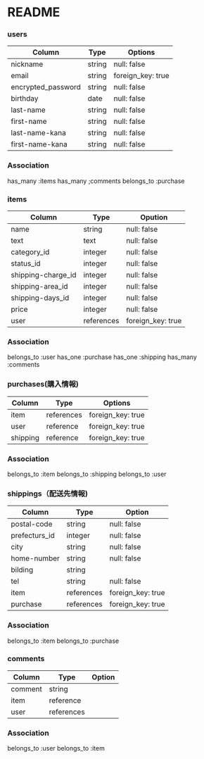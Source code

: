 # README

### users
| Column             | Type   | Options           | 
| ------------------ | ------ | ----------------- | 
| nickname           | string | null: false       | 
| email              | string | foreign_key: true | 
| encrypted_password | string | null: false       | 
| birthday           | date   | null: false       | 
| last-name          | string | null: false       | 
| first-name         | string | null: false       | 
| last-name-kana     | string | null: false       | 
| first-name-kana    | string | null: false       | 

### Association
has_many :items
has_many ;comments
belongs_to :purchase


### items
| Column             | Type       | Opution           | 
| ------------------ | ---------- | ----------------- | 
| name               | string     | null: false       | 
| text               | text       | null: false       | 
| category_id        | integer    | null: false       | 
| status_id          | integer    | null: false       | 
| shipping-charge_id | integer    | null: false       | 
| shipping-area_id   | integer    | null: false       | 
| shipping-days_id   | integer    | null: false       | 
| price              | integer    | null: false       | 
| user               | references | foreign_key: true | 

### Association
belongs_to :user
has_one :purchase
has_one :shipping
has_many :comments


### purchases(購入情報) 
| Column   | Type       | Options           | 
| -------- | ---------- | ----------------- | 
| item     | references | foreign_key: true | 
| user     | reference  | foreign_key: true | 
| shipping | reference  | foreign_key: true | 

### Association
belongs_to :item
belongs_to :shipping
belongs_to :user


### shippings（配送先情報)
| Column        | Type       | Option            | 
| ------------- | ---------- | ----------------- | 
| postal-code   | string     | null: false       | 
| prefecturs_id | integer    | null: false       | 
| city          | string     | null: false       | 
| home-number   | string     | null: false       | 
| bilding       | string     |                   | 
| tel           | string     | null: false       | 
| item          | references | foreign_key: true | 
| purchase      | references | foreign_key: true | 

### Association
belongs_to :item
belongs_to :purchase

### comments
| Column  | Type       | Option | 
| ------- | ---------- | ------ | 
| comment | string     |        | 
| item    | reference  |        | 
| user    | references |        | 

### Association
belongs_to :user
belongs_to :item